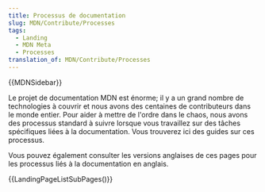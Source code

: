 ```yaml
---
title: Processus de documentation
slug: MDN/Contribute/Processes
tags:
  - Landing
  - MDN Meta
  - Processes
translation_of: MDN/Contribute/Processes
---
```

{{MDNSidebar}}

Le projet de documentation MDN est énorme; il y a un grand nombre de technologies à couvrir et nous avons des centaines de contributeurs dans le monde entier. Pour aider à mettre de l'ordre dans le chaos, nous avons des processus standard à suivre lorsque vous travaillez sur des tâches spécifiques liées à la documentation. Vous trouverez ici des guides sur ces processus.

Vous pouvez également consulter les versions anglaises de ces pages pour les processus liés à la documentation en anglais.

{{LandingPageListSubPages()}}
